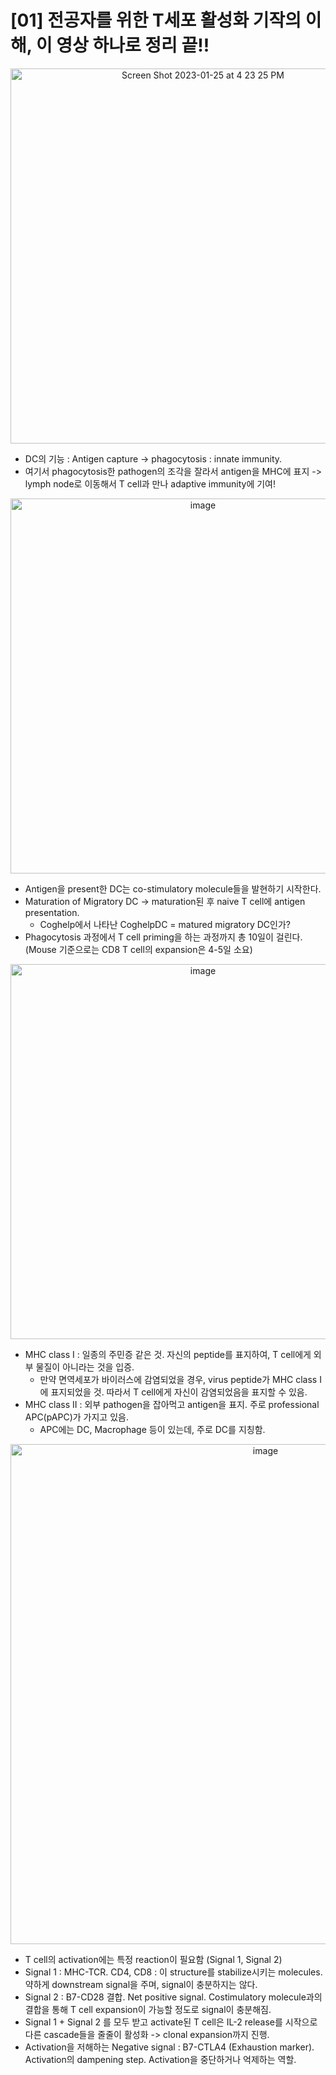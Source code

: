 # [01] 전공자를 위한 T세포 활성화 기작의 이해, 이 영상 하나로 정리 끝!!

<p align = "center"> <img width="600" alt="Screen Shot 2023-01-25 at 4 23 25 PM" src="https://user-images.githubusercontent.com/47490862/214503811-c31707a5-efe4-4c40-85cf-ccdae16aea95.png">

- DC의 기능 : Antigen capture -> phagocytosis : innate immunity.
- 여기서 phagocytosis한 pathogen의 조각을 잘라서 antigen을 MHC에 표지 -> lymph node로 이동해서 T cell과 만나 adaptive immunity에 기여! 
  
<p align = "center"> <img width="600" alt="image" src="https://user-images.githubusercontent.com/47490862/214503881-84cb4cfe-5c2e-4a44-849f-cded10e96e72.png">

- Antigen을 present한 DC는 co-stimulatory molecule들을 발현하기 시작한다.
- Maturation of Migratory DC -> maturation된 후 naive T cell에 antigen presentation. 
  - Coghelp에서 나타난 CoghelpDC = matured migratory DC인가?
- Phagocytosis 과정에서 T cell priming을 하는 과정까지 총 10일이 걸린다. (Mouse 기준으로는 CD8 T cell의 expansion은 4-5일 소요)
  
<p align = "center"> <img width="600" alt="image" src="https://user-images.githubusercontent.com/47490862/214503942-a823428d-7a04-40ba-9017-75cc3215a7b0.png">

- MHC class I : 일종의 주민증 같은 것. 자신의 peptide를 표지하여, T cell에게 외부 물질이 아니라는 것을 입증.
  - 만약 면역세포가 바이러스에 감염되었을 경우, virus peptide가 MHC class I에 표지되었을 것. 따라서 T cell에게 자신이 감염되었음을 표지할 수 있음.
- MHC class II : 외부 pathogen을 잡아먹고 antigen을 표지. 주로 professional APC(pAPC)가 가지고 있음.
  - APC에는 DC, Macrophage 등이 있는데, 주로 DC를 지칭함.
  
<p align = "center"> <img width="800" alt="image" src="https://user-images.githubusercontent.com/47490862/214503982-50d50382-9493-44e5-93d0-2a76409c72dc.png">

- T cell의 activation에는 특정 reaction이 필요함 (Signal 1, Signal 2)
 - Signal 1 : MHC-TCR. CD4, CD8 : 이 structure를 stabilize시키는 molecules. 약하게 downstream signal을 주며, signal이 충분하지는 않다.
 - Signal 2 : B7-CD28 결합. Net positive signal. Costimulatory molecule과의 결합을 통해 T cell expansion이 가능할 정도로 signal이 충분해짐. 
- Signal 1 + Signal 2 를 모두 받고 activate된 T cell은 IL-2 release를 시작으로 다른 cascade들을 줄줄이 활성화 -> clonal expansion까지 진행.
- Activation을 저해하는 Negative signal : B7-CTLA4 (Exhaustion marker). Activation의 dampening step. Activation을 중단하거나 억제하는 역할.
